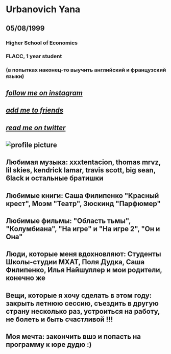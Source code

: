 # Urbanovich Yana 
## 05/08/1999
### Higher School of Economics 
### FLACC, 1 year student
### (в попытках наконец-то выучить английский и французский языки)
## *[follow me on instagram](https://www.instagram.com/yana_rubana)*
## *[add me to friends](https://vk.com/yana_rubana)*
## *[read me on twitter](https://twitter.com/yana_rubana)*
## ![profile picture](https://pp.userapi.com/c837124/v837124981/5409c/tx8-bVmRtvQ.jpg "damn")
## Любимая музыка: xxxtentacion, thomas mrvz, lil skies, kendrick lamar, travis scott, big sean, 6lack и остальные братишки
## Любимые книги: Саша Филипенко "Красный крест", Моэм "Театр", Зюскинд "Парфюмер"
## Любимые фильмы: "Область тьмы", "Колумбиана", "На игре" и "На игре 2", "Он и Она"
## Люди, которые меня вдохновляют: Студенты Школы-студии МХАТ, Поля Дудка, Саша Филипенко, Илья Найшуллер и мои родители, конечно же 
## Вещи, которые я хочу сделать в этом году: закрыть летнюю сессию, съездить в другую страну несколько раз, устроиться на работу, не болеть и быть счастливой !!! 
## Моя мечта: закончить вшэ и попасть на программу к юре дудю :)
